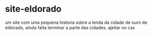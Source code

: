 # site-eldorado
um site com uma pequena historia sobre a lenda da cidade de ouro de eldorado, ainda falta terminar a parte das cidades. ajeitar no css
